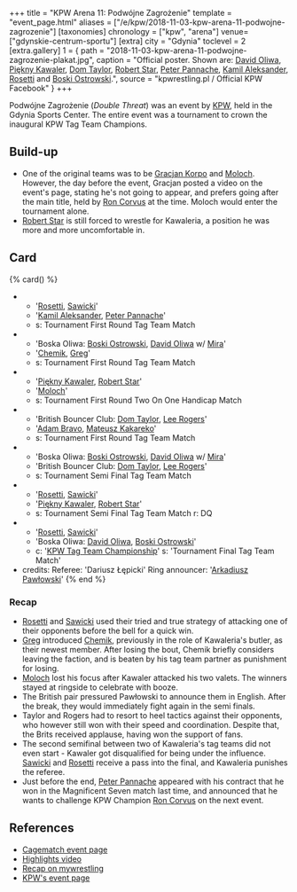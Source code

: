 +++
title = "KPW Arena 11: Podwójne Zagrożenie"
template = "event_page.html"
aliases = ["/e/kpw/2018-11-03-kpw-arena-11-podwojne-zagrozenie"]
[taxonomies]
chronology = ["kpw", "arena"]
venue=["gdynskie-centrum-sportu"]
[extra]
city = "Gdynia"
toclevel = 2
[extra.gallery]
1 = { path = "2018-11-03-kpw-arena-11-podwojne-zagrozenie-plakat.jpg", caption = "Official poster. Shown are: [David Oliwa](@/w/david-oliwa.md), [Piękny Kawaler](@/w/piekny-kawaler.md), [Dom Taylor](@/w/dom-taylor.md), [Robert Star](@/w/robert-star.md), [Peter Pannache](@/w/peter-pannache.md), [Kamil Aleksander](@/w/kamil-aleksander.md), [Rosetti](@/w/rosetti.md) and [Boski Ostrowski](@/w/ostrowski.md).", source = "kpwrestling.pl / Official KPW Facebook" }
+++

Podwójne Zagrożenie (_Double Threat_) was an event by [KPW](@/o/kpw.md), held in the Gdynia Sports Center. The entire event was a tournament to crown the inaugural KPW Tag Team Champions.

## Build-up

* One of the original teams was to be [Gracjan Korpo](@/w/gracjan-korpo.md) and [Moloch](@/w/moloch.md). However, the day before the event, Gracjan posted a video on the event's page, stating he's not going to appear, and prefers going after the main title, held by [Ron Corvus](@/w/ron-corvus.md) at the time. Moloch would enter the tournament alone.
* [Robert Star](@/w/robert-star.md) is still forced to wrestle for Kawaleria, a position he was more and more uncomfortable in.

## Card

{% card() %}
- - '[Rosetti](@/w/rosetti.md), [Sawicki](@/w/sawicki.md)'
  - '[Kamil Aleksander](@/w/kamil-aleksander.md), [Peter Pannache](@/w/peter-pannache.md)'
  - s: Tournament First Round Tag Team Match
- - 'Boska Oliwa: [Boski Ostrowski](@/w/ostrowski.md), [David Oliwa](@/w/david-oliwa.md) w/ [Mira](@/w/mira.md)'
  - '[Chemik](@/w/chemik.md), [Greg](@/w/greg.md)'
  - s: Tournament First Round Tag Team Match
- - '[Piękny Kawaler](@/w/piekny-kawaler.md), [Robert Star](@/w/robert-star.md)'
  - '[Moloch](@/w/moloch.md)'
  - s: Tournament First Round Two On One Handicap Match
- - 'British Bouncer Club: [Dom Taylor](@/w/dom-taylor.md), [Lee Rogers](@/w/lee-rogers.md)'
  - '[Adam Bravo](@/w/adam-bravo.md), [Mateusz Kakareko](@/w/mateusz-kakareko.md)'
  - s: Tournament First Round Tag Team Match
- - 'Boska Oliwa: [Boski Ostrowski](@/w/ostrowski.md), [David Oliwa](@/w/david-oliwa.md) w/ [Mira](@/w/mira.md)'
  - 'British Bouncer Club: [Dom Taylor](@/w/dom-taylor.md), [Lee Rogers](@/w/lee-rogers.md)'
  - s: Tournament Semi Final Tag Team Match
- - '[Rosetti](@/w/rosetti.md), [Sawicki](@/w/sawicki.md)'
  - '[Piękny Kawaler](@/w/piekny-kawaler.md), [Robert Star](@/w/robert-star.md)'
  - s: Tournament Semi Final Tag Team Match
    r: DQ
- - '[Rosetti](@/w/rosetti.md), [Sawicki](@/w/sawicki.md)'
  - 'Boska Oliwa: [David Oliwa](@/w/david-oliwa.md), [Boski Ostrowski](@/w/ostrowski.md)'
  - c: '[KPW Tag Team Championship](@/c/kpw-tag-team-championship.md)'
    s: 'Tournament Final Tag Team Match'
- credits:
    Referee: 'Dariusz Łępicki'
    Ring announcer: '[Arkadiusz Pawłowski](@/w/pan-pawlowski.md)'
{% end %}

### Recap

* [Rosetti](@/w/rosetti.md) and [Sawicki](@/w/sawicki.md) used their tried and true strategy of attacking one of their opponents before the bell for a quick win.
* [Greg](@/w/greg.md) introduced [Chemik](@/w/chemik.md), previously in the role of Kawaleria's butler, as their newest member. After losing the bout, Chemik briefly considers leaving the faction, and is beaten by his tag team partner as punishment for losing.
* [Moloch](@/w/moloch.md) lost his focus after Kawaler attacked his two valets. The winners stayed at ringside to celebrate with booze.
* The British pair pressured Pawłowski to announce them in English. After the break, they would immediately fight again in the semi finals.
* Taylor and Rogers had to resort to heel tactics against their opponents, who however still won with their speed and coordination. Despite that, the Brits received applause, having won the support of fans.
* The second semifinal between two of Kawaleria's tag teams did not even start - Kawaler got disqualified for being under the influence. [Sawicki](@/w/sawicki.md) and [Rosetti](@/w/rosetti.md) receive a pass into the final, and Kawaleria punishes the referee.
* Just before the end, [Peter Pannache](@/w/peter-pannache.md) appeared with his contract that he won in the Magnificent Seven match last time, and announced that he wants to challenge KPW Champion [Ron Corvus](@/w/ron-corvus.md) on the next event.

## References

* [Cagematch event page](https://www.cagematch.net/?id=1&nr=215484)
* [Highlights video](https://www.youtube.com/watch?v=JA-12gIh7Uw)
* [Recap on mywrestling](https://mywrestling.com.pl/kpw-arena-11-podwojne-zagrozenie-relacja/)
* [KPW's event page](https://kpwrestling.pl/events/kpw-arena-11/)
